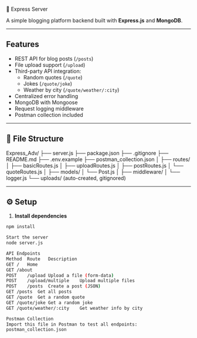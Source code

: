  🧭 Express Server

A simple blogging platform backend built with **Express.js** and **MongoDB**.

---

## Features

- REST API for blog posts (`/posts`)
- File upload support (`/upload`)
- Third-party API integration:
  - Random quotes (`/quote`)
  - Jokes (`/quote/joke`)
  - Weather by city (`/quote/weather/:city`)
- Centralized error handling
- MongoDB with Mongoose
- Request logging middleware
- Postman collection included

---

## 📁 File Structure

Express_Adv/
├── server.js
├── package.json
├── .gitignore
├── README.md
├── .env.example
├── postman_collection.json
│
├── routes/
│ ├── basicRoutes.js
│ ├── uploadRoutes.js
│ ├── postRoutes.js
│ └── quoteRoutes.js
│
├── models/
│ └── Post.js
│
├── middleware/
│ └── logger.js
└── uploads/ (auto-created, gitignored)

---

## ⚙️ Setup

1. **Install dependencies**

```bash
npm install

Start the server
node server.js

API Endpoints
Method	Route	Description
GET	/	Home
GET	/about	
POST	/upload	Upload a file (form-data)
POST	/upload/multiple	Upload multiple files
POST	/posts	Create a post (JSON)
GET	/posts	Get all posts
GET	/quote	Get a random quote
GET	/quote/joke	Get a random joke
GET	/quote/weather/:city	Get weather info by city

Postman Collection
Import this file in Postman to test all endpoints:
postman_collection.json
